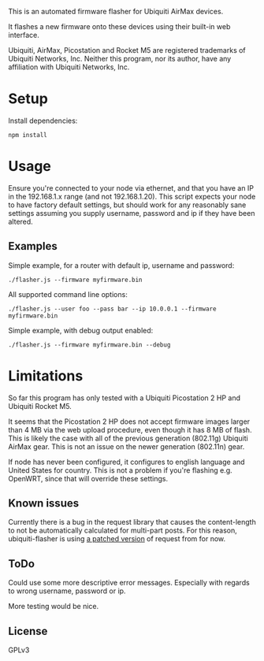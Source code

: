 This is an automated firmware flasher for Ubiquiti AirMax devices.

It flashes a new firmware onto these devices using their built-in web interface.

Ubiquiti, AirMax, Picostation and Rocket M5 are registered trademarks of Ubiquiti Networks, Inc. Neither this program, nor its author, have any affiliation with Ubiquiti Networks, Inc.

# Setup #

Install dependencies:

```
npm install
```

# Usage #

Ensure you're connected to your node via ethernet, and that you have an IP in the 192.168.1.x range (and not 192.168.1.20). This script expects your node to have factory default settings, but should work for any reasonably sane settings assuming you supply username, password and ip if they have been altered.

## Examples ##

Simple example, for a router with default ip, username and password:

```
./flasher.js --firmware myfirmware.bin
```

All supported command line options:

```
./flasher.js --user foo --pass bar --ip 10.0.0.1 --firmware myfirmware.bin
```

Simple example, with debug output enabled:

```
./flasher.js --firmware myfirmware.bin --debug
```

# Limitations #

So far this program has only tested with a Ubiquiti Picostation 2 HP and Ubiquiti Rocket M5.

It seems that the Picostation 2 HP does not accept firmware images larger than 4 MB via the web upload procedure, even though it has 8 MB of flash. This is likely the case with all of the previous generation (802.11g) Ubiquiti AirMax gear. This is not an issue on the newer generation (802.11n) gear.

If node has never been configured, it configures to english language and United States for country. This is not a problem if you're flashing e.g. OpenWRT, since that will override these settings.

Known issues
--------------

Currently there is a bug in the request library that causes the content-length to not be automatically calculated for multi-part posts. For this reason, ubiquiti-flasher is using [a patched version](https://github.com/juul/request) of request from for now.


ToDo
----

Could use some more descriptive error messages. Especially with regards to wrong username, password or ip.

More testing would be nice.

License
-------

GPLv3